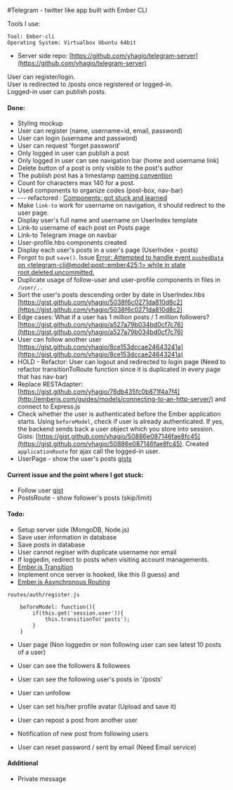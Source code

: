 #Telegram - twitter like app built with Ember CLI

Tools I use:
```
Tool: Ember-cli
Operating System: Virtualbox Ubuntu 64bit
```

* Server side repo: [https://github.com/yhagio/telegram-server](https://github.com/yhagio/telegram-server)

User can register/login. <br>
User is redirected to /posts once registered or logged-in. <br>
Logged-in user can publish posts. <br>

#### Done: 
* Styling mockup
* User can register (name, username=id, email, password)
* User can login (username and password)
* User can request 'forget password'
* Only logged in user can publish a post
* Only logged in user can see navigation bar (home and username link)
* Delete button of a post is only visible to the post's author
* The publish post has a timestamp [naming convention](https://gist.github.com/yhagio/129ec15371c60a2741ce)
* Count for characters max 140 for a post.
* Used components to organize codes (post-box, nav-bar)
* --- refactored : [Components: got stuck and learned](https://gist.github.com/yhagio/2829c2ca73291003abab)
* Make `link-to` work for username on navigation, it should redirect to the user page.
* Display user's full name and username on UserIndex template
* Link-to username of each post on Posts page
* Link-to Telegram image on navbar
* User-profile.hbs components created
* Display each user's posts in a user's page (UserIndex - posts)
* Forgot to put `save()`. Issue [Error: Attempted to handle event `pushedData` on <telegram-cli@model:post::ember425:1> while in state root.deleted.uncommitted.](https://gist.github.com/yhagio/080d8af5e8b9c3d027a3/edit)
* Duplicate usage of follow-user and user-profile components in files in `/user/..`
* Sort the user's posts descending order by date in UserIndex.hbs [https://gist.github.com/yhagio/5038f6c0271da810d8c2](https://gist.github.com/yhagio/5038f6c0271da810d8c2)
* Edge cases: What if a user has 1 million posts / 1 million followers? [https://gist.github.com/yhagio/a527a79b034bd0cf7c76](https://gist.github.com/yhagio/a527a79b034bd0cf7c76)
* User can follow another user [https://gist.github.com/yhagio/8ce153dccae24643241a](https://gist.github.com/yhagio/8ce153dccae24643241a)
* HOLD - Refactor: User can logout and redirected to login page (Need to refactor transitionToRoute function since it is duplicated in every page that has nav-bar)
* Replace RESTAdapter: [https://gist.github.com/yhagio/76db435fc0b871f4a7f4](http://emberjs.com/guides/models/connecting-to-an-http-server/) and connect to Express.js
* Check whether the user is authenticated before the Ember application starts. Using `beforeModel`, check if user is already authenticated. If yes, the backend sends back a user object which you store into session. Gists: [https://gist.github.com/yhagio/50886e087146fae8fc45](https://gist.github.com/yhagio/50886e087146fae8fc45). Created `applicationRoute` for ajax call the logged-in user.
* UserPage - show the user's posts [gists](https://gist.github.com/yhagio/d5670c8d7ef4b41be795)
#### Current issue and the point where I got stuck:
* Follow user [gist](https://gist.github.com/yhagio/214f0a60d4059cd51a08)
* PostsRoute - show follower's posts (skip/limit)

#### Todo: 
* Setup server side (MongoDB, Node.js)
* Save user information in database
* Save posts in database
* User cannot regiser with duplicate username nor email
* If loggedin, redirect to posts when visiting account managements. 
* [Ember.js Transition](http://emberjs.com/guides/routing/preventing-and-retrying-transitions/) 
* Implement once server is hooked, like this (I guess) and 
* [Ember.js Asynchronous Routing](http://emberjs.com/guides/routing/asynchronous-routing/)

`routes/auth/register.js`
```
	beforeModel: function(){
		if(this.get('session.user')){
			this.transitionTo('posts');
		}
	}
```
* User page (Non loggedin or non following user can see latest 10 posts of a user)

* User can see the followers & followees
* User can see the following user's posts in '/posts'
* User can unfollow
* User can set his/her profile avatar (Upload and save it)
* User can repost a post from another user
* Notification of new post from following users
* User can reset password / sent by email (Need Email service)


#### Additional 

* Private message